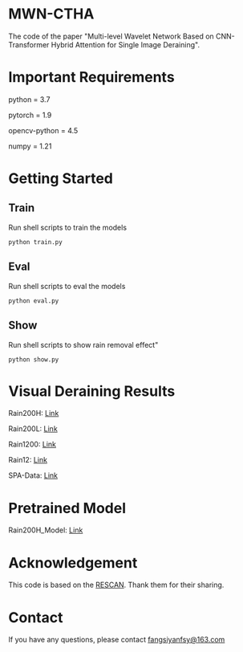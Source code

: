 # MWN-CTHA
The code of the paper "Multi-level Wavelet Network Based on CNN-Transformer Hybrid Attention for Single Image Deraining".<br>

# Important Requirements
python = 3.7  

pytorch = 1.9  

opencv-python = 4.5  

numpy = 1.21

# Getting Started
## Train
Run shell scripts to train the models  

`python train.py`

## Eval
Run shell scripts to eval the models  

`python eval.py`

## Show
Run shell scripts to show rain removal effect"  

`python show.py`

# Visual Deraining Results
Rain200H: [Link](https://pan.baidu.com/s/1Tt87Da2LEBz0ruvSH1dnPQ?pwd=1314)

Rain200L: [Link](https://pan.baidu.com/s/1wi67Rr4x0fGZKXNqpVYE7g?pwd=1314)

Rain1200: [Link](https://pan.baidu.com/s/1KmNB1bzJh0nQUmLX5_LpVw?pwd=1314)

Rain12: [Link](https://pan.baidu.com/s/1KmNB1bzJh0nQUmLX5_LpVw?pwd=1314)

SPA-Data: [Link](https://pan.baidu.com/s/1s1sA6MRame12Y-csooX7ag?pwd=1314)

# Pretrained Model
Rain200H_Model: [Link](https://pan.baidu.com/s/1jqelaALzWJgSEgwbpK__0A?pwd=1314)

# Acknowledgement
This code is based on the [RESCAN](https://github.com/XiaLiPKU/RESCAN). Thank them for their sharing.

# Contact
If you have any questions, please contact fangsiyanfsy@163.com
